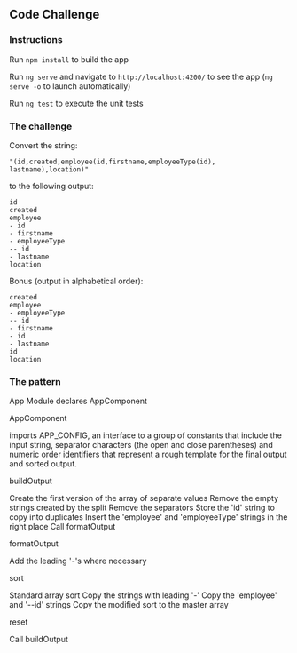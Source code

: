 ## Code Challenge

### Instructions
Run `npm install` to build the app

Run `ng serve` and navigate to `http://localhost:4200/` to see the app (`ng serve -o` to launch automatically) 

Run `ng test` to execute the unit tests

### The challenge

Convert the string: 
```
"(id,created,employee(id,firstname,employeeType(id), lastname),location)" 
```
to the following output:
```
id
created
employee
- id
- firstname
- employeeType
-- id
- lastname
location
```

Bonus (output in alphabetical order):
```
created
employee
- employeeType
-- id
- firstname
- id
- lastname
id
location
```

### The pattern
App Module declares AppComponent

AppComponent 

imports APP_CONFIG, an interface to a group of constants that include the input string, separator characters (the open and close parentheses) and numeric order identifiers that represent a rough template for the final output and sorted output.

buildOutput

Create the first version of the array of separate values
Remove the empty strings created by the split
Remove the separators
Store the 'id' string to copy into duplicates
Insert the 'employee' and 'employeeType' strings in the right place
Call formatOutput

formatOutput

Add the leading '-'s where necessary

sort

Standard array sort
Copy the strings with leading '-'
Copy the 'employee' and '--id' strings
Copy the modified sort to the master array

reset

Call buildOutput






 



